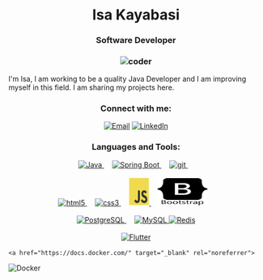 <h1 align="center">Isa Kayabasi</h1>
<h3 align="center">Software Developer
<br>
<br>
<img align="center" src="https://cdn-icons-png.flaticon.com/512/2621/2621217.png" alt="coder" height="100" width="100" /></a>
</h3>

   I'm Isa, I am working to be a quality Java Developer and I am improving myself in this field. I am sharing my projects here.
<h3 align="center">Connect with me:</h3>

<p align="center"><a href="mailto:ISAKAYABASI30@gmail.com"><img alt="Email" src="https://img.shields.io/badge/Email-ISAKAYABASI30@gmail.com-blue?style=flat&logo=gmail"></a>
<a href="https://www.linkedin.com/in/isa-kayabasi-972951231/" target="_blank"><img alt="LinkedIn" src="https://img.shields.io/badge/LinkedIn-@isakayabasi-blue?style=flat&logo=linkedin"></a>
</p>



<h3 align="center">Languages and Tools:</h3>

<p align="center"> <a href="https://getbootstrap.com" target="_blank" rel="noreferrer"> 
    <a href="https://www.w3schools.com/cs/" target="_blank" rel="noreferrer"> <img src="https://www.vectorlogo.zone/logos/java/java-vertical.svg" alt="Java" width="50" height="55"/> </a>  
	&nbsp;&nbsp;&nbsp;
    <a href="https://spring.io/" target="_blank" rel="noreferrer"> <img src="https://www.vectorlogo.zone/logos/springio/springio-ar21.svg" alt="Spring Boot" width="100" height="55"/> </a>  
	&nbsp;&nbsp;&nbsp;
    <a href="https://git-scm.com/" target="_blank" rel="noreferrer"> <img src="https://www.vectorlogo.zone/logos/git-scm/git-scm-ar21.svg" alt="git" width="100" height="55"/> </a>  
	&nbsp;&nbsp;&nbsp;
	<br><br>
    <a href="https://www.w3.org/html/" target="_blank" rel="noreferrer"> <img src="https://www.vectorlogo.zone/logos/w3_html5/w3_html5-ar21.svg" alt="html5" width="100" height="55"/> </a>
	&nbsp;&nbsp;&nbsp;
	<a href="https://www.w3schools.com/css/" target="_blank" rel="noreferrer"> <img src="https://www.vectorlogo.zone/logos/w3_css/w3_css-ar21.svg" alt="css3" width="100" height="55"/> </a>  
	&nbsp;&nbsp;&nbsp;
    <a href="https://developer.mozilla.org/en-US/docs/Web/JavaScript" target="_blank" rel="noreferrer"> <img src="https://raw.githubusercontent.com/devicons/devicon/master/icons/javascript/javascript-original.svg" alt="javascript" width="40" height="55"/> </a>  
	&nbsp;&nbsp;
	<img src="https://raw.githubusercontent.com/devicons/devicon/master/icons/bootstrap/bootstrap-plain-wordmark.svg" alt="bootstrap" width="100" height="55"/> </a> 
	&nbsp;&nbsp;
	<br><br>
    <a href="https://www.postgresql.org/about/" target="_blank" rel="noreferrer"> <img src="https://www.vectorlogo.zone/logos/postgresql/postgresql-icon.svg" alt="PostgreSQL" width="55" height="55"/> </a>
    &nbsp;&nbsp;&nbsp;
    <a href="https://dev.mysql.com/doc/" target="_blank" rel="noreferrer"> <img src="https://www.vectorlogo.zone/logos/mysql/mysql-official.svg" alt="MySQL" width="75" height="55"/> </a>
	<a href="https://redis.io/" target="_blank" rel="noreferrer"> <img src="https://www.vectorlogo.zone/logos/redis/redis-icon.svg" alt="Redis" width="75" height="55"/> </a>
	<br><br>
    <a href="https://flutter.dev/" target="_blank" rel="noreferrer"> <img src="https://www.vectorlogo.zone/logos/flutterio/flutterio-icon.svg" alt="Flutter" width="55" height="55"/> </a>
    </p>



    <a href="https://docs.docker.com/" target="_blank" rel="noreferrer">
  <img src="https://www.vectorlogo.zone/logos/docker/docker-official.svg" alt="Docker" width="75" height="55"/>
</a>


